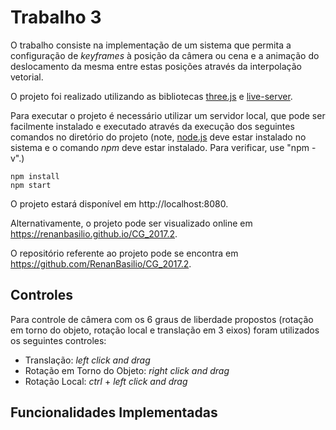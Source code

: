 # Trabalho 3

O trabalho consiste na implementação de um sistema que permita a configuração de _keyframes_ à posição da câmera ou cena e a animação do deslocamento da mesma entre estas posições através da interpolação vetorial.

O projeto foi realizado utilizando as bibliotecas
[three.js](https://threejs.org/) e
[live-server](https://www.npmjs.com/package/live-server).

Para executar o projeto é necessário utilizar um servidor local, que pode ser facilmente instalado e executado através da execução dos seguintes comandos no diretório do projeto (note, [node.js](https://nodejs.org/en/) deve estar instalado no sistema e o comando _npm_ deve estar instalado. Para verificar, use "npm -v".) 
~~~
npm install
npm start
~~~
O projeto estará disponível em http://localhost:8080.

Alternativamente, o projeto pode ser visualizado online em https://renanbasilio.github.io/CG_2017.2.

O repositório referente ao projeto pode se encontra em https://github.com/RenanBasilio/CG_2017.2.

## Controles
Para controle de câmera com os 6 graus de liberdade propostos (rotação em torno do objeto, rotação local e translação em 3 eixos) foram utilizados os seguintes controles:
* Translação: _left click and drag_
* Rotação em Torno do Objeto: _right click and drag_
* Rotação Local: _ctrl_ + _left click and drag_

## Funcionalidades Implementadas